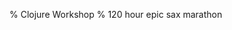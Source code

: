 % Clojure Workshop
% 120 hour epic sax marathon

<script src="js/scoreboard.js"></script>
<div class="row">

<div class="col-xs-4">
<ul id="score-list-1">
</ul>
</div>

<div class="col-xs-4">
<ul id="score-list-2">
</ul>
</div>

<div class="col-xs-4">
<ul id="score-list-3">
</ul>
</div>

</div>
<script>
var url = "http://polar-hollows-8825.herokuapp.com/scoreboard?total=";
populate_scoreboard([$("#score-list-1"),
                     $("#score-list-2"),
                     $("#score-list-3")], url);
</script>

